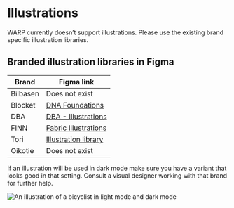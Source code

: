 # Illustrations
WARP currently doesn’t support illustrations. Please use the existing brand specific illustration libraries.

## Branded illustration libraries in Figma

| Brand    | Figma link                                                                                                                                                    |
| -------- | ------------------------------------------------------------------------------------------------------------------------------------------------------------- |
| Bilbasen | Does not exist                                                                                                                                                |
| Blocket  | [DNA Foundations](https://www.figma.com/file/bDcLjM64U0iNxe6Dgyar8P/DNA-Foundations?type=design&node-id=2%3A15&mode=design&t=AxU5V7b479PnGFIF-1)              |
| DBA      | [DBA - Illustrations](https://www.figma.com/design/JKlnespoX4gCYRGiACgX7W/02.-DBA-%E2%80%93-Elements?node-id=2501-59)                                         |
| FINN     | [Fabric Illustrations](https://www.figma.com/file/2jehmKMFWckMaFmHSmNmuQ/Fabric---Illustrations?type=design&node-id=267%3A0&mode=design&t=cGjyU2U1T6RPqCID-1) |
| Tori     | [Illustration library](https://www.figma.com/file/nDbO5kGd5zvZnGzTM963iO/Tori-illustration?type=design&t=xKTuQxkk6SRaeI0e-6)                                  |
| Oikotie  | Does not exist                                                                                                                                                |

If an illustration will be used in dark mode make sure you have a variant that looks good in that setting. Consult a visual designer working with that brand for further help.

![An illustration of a bicyclist in light mode and dark mode](/foundations/illustrations.png)
